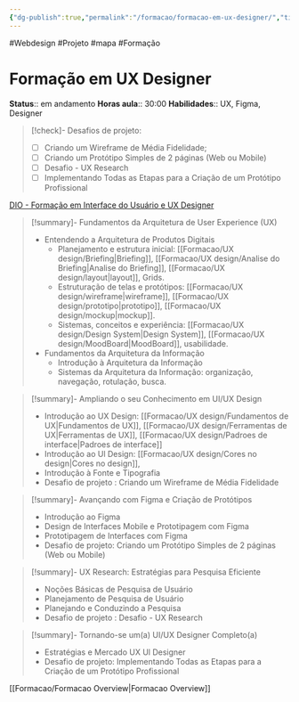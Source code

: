 ```yaml
---
{"dg-publish":true,"permalink":"/formacao/formacao-em-ux-designer/","title":"Formação em UX Designer","metatags":{"description":"Lista de disciplinas da formação"},"noteIcon":"default","updated":"2025-07-20T15:24:01.946-03:00"}
---
```


#Webdesign #Projeto  #mapa #Formação

# Formação em UX Designer

**Status**:: em andamento
**Horas aula**:: 30:00
**Habilidades**:: UX, Figma, Designer

>[!check]- Desafios de projeto:
> - [ ] Criando um Wireframe de Média Fidelidade;
> - [ ] Criando um Protótipo Simples de 2 páginas (Web ou Mobile)
> - [ ] Desafio - UX Research
> - [ ] Implementando Todas as Etapas para a Criação de um Protótipo Profissional

[DIO - Formação em Interface do Usuário e UX Designer](https://web.dio.me/track/formacao-uiux-designer/)

> [!summary]- Fundamentos da Arquitetura de User Experience (UX)
> - Entendendo a Arquitetura de Produtos Digitais
>	- Planejamento e estrutura inicial: [[Formacao/UX design/Briefing\|Briefing]], [[Formacao/UX design/Analise do Briefing\|Analise do Briefing]], [[Formacao/UX design/layout\|layout]], Grids.
>	- Estruturação de telas e protótipos: [[Formacao/UX design/wireframe\|wireframe]], [[Formacao/UX design/prototipo\|prototipo]], [[Formacao/UX design/mockup\|mockup]].
>	- Sistemas, conceitos e experiência: [[Formacao/UX design/Design System\|Design System]], [[Formacao/UX design/MoodBoard\|MoodBoard]], usabilidade.
> - Fundamentos da Arquitetura da Informação
>	- Introdução à Arquitetura da Informação
>	- Sistemas da Arquitetura da Informação: organização, navegação, rotulação, busca.

> [!summary]- Ampliando o seu Conhecimento em UI/UX Design
> - Introdução ao UX Design: [[Formacao/UX design/Fundamentos de UX\|Fundamentos de UX]], [[Formacao/UX design/Ferramentas de UX\|Ferramentas de UX]], [[Formacao/UX design/Padroes de interface\|Padroes de interface]]
> - Introdução ao Ul Design: [[Formacao/UX design/Cores no design\|Cores no design]], 
> - Introdução à Fonte e Tipografia
> - Desafio de projeto : Criando um Wireframe de Média Fidelidade

> [!summary]- Avançando com Figma e Criação de Protótipos
> - Introdução ao Figma
> - Design de Interfaces Mobile e Prototipagem com Figma
> - Prototipagem de Interfaces com Figma
> - Desafio de projeto: Criando um Protótipo Simples de 2 páginas (Web ou Mobile)

> [!summary]- UX Research: Estratégias para Pesquisa Eficiente
> - Noções Básicas de Pesquisa de Usuário
> - Planejamento de Pesquisa de Usuário
> - Planejando e Conduzindo a Pesquisa
> - Desafio de projeto : Desafio - UX Research

> [!summary]- Tornando-se um(a) UI/UX Designer Completo(a)
> - Estratégias e Mercado UX Ul Designer
> - Desafio de projeto: Implementando Todas as Etapas para a Criação de um Protótipo Profissional

[[Formacao/Formacao Overview\|Formacao Overview]]
